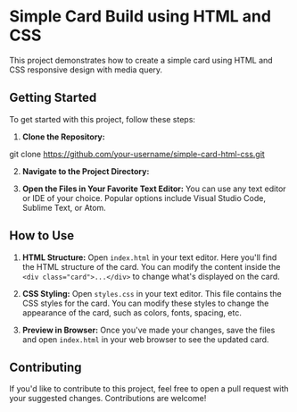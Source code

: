# Simple Card Build using HTML and CSS

This project demonstrates how to create a simple card using HTML and CSS responsive design with media query. 

## Getting Started

To get started with this project, follow these steps:

1. **Clone the Repository:**

git clone https://github.com/your-username/simple-card-html-css.git

2. **Navigate to the Project Directory:**

3. **Open the Files in Your Favorite Text Editor:**
You can use any text editor or IDE of your choice. Popular options include Visual Studio Code, Sublime Text, or Atom.

## How to Use

1. **HTML Structure:**
Open `index.html` in your text editor. Here you'll find the HTML structure of the card. You can modify the content inside the `<div class="card">...</div>` to change what's displayed on the card.

2. **CSS Styling:**
Open `styles.css` in your text editor. This file contains the CSS styles for the card. You can modify these styles to change the appearance of the card, such as colors, fonts, spacing, etc.

3. **Preview in Browser:**
Once you've made your changes, save the files and open `index.html` in your web browser to see the updated card.

## Contributing

If you'd like to contribute to this project, feel free to open a pull request with your suggested changes. Contributions are welcome!

